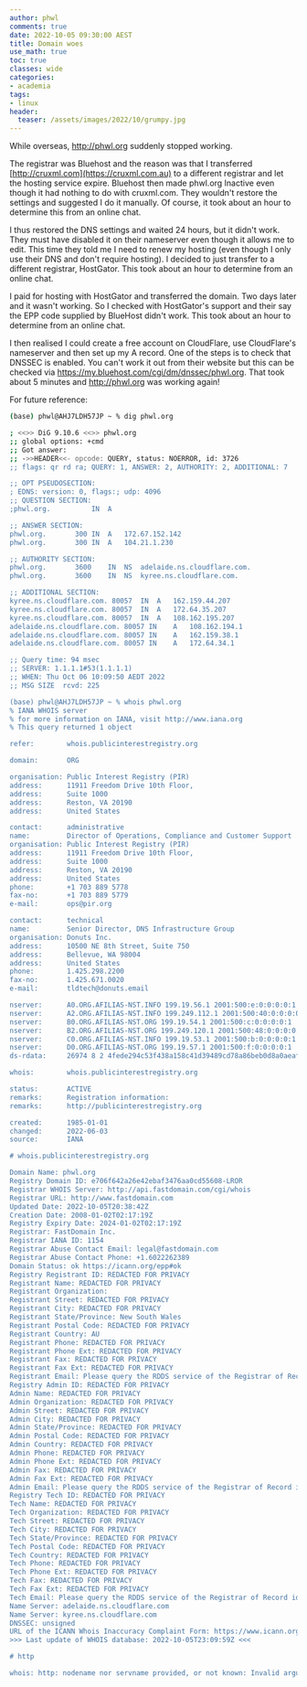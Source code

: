 ```yaml
---
author: phwl
comments: true
date: 2022-10-05 09:30:00 AEST
title: Domain woes
use_math: true
toc: true
classes: wide
categories:
- academia
tags:
- linux
header:
  teaser: /assets/images/2022/10/grumpy.jpg
---
```


While overseas, <http://phwl.org> suddenly stopped working. 

The registrar was Bluehost and the reason was that I
transferred [http://cruxml.com](https://cruxml.com.au) to a different
registrar and let the hosting service expire. Bluehost then made
phwl.org Inactive even though it had nothing to do with cruxml.com.
They wouldn't restore the settings 
and suggested I do it manually.  Of course, it took
about an hour to determine this from an online chat.

I thus restored the DNS settings and waited 24 hours, but it 
didn't work. They must have disabled it on their nameserver even
though it allows me to edit. This time they told me I need to renew
my hosting (even though I only use their DNS and don't require
hosting).  I decided to just transfer to a different registrar,
HostGator.  This took about an hour to determine from an online
chat.

I paid for hosting with HostGator and transferred the domain. Two days
later and it wasn't working. So I checked with HostGator's support
and their say the EPP code supplied by BlueHost didn't work.
This took about an hour to determine from an online chat.

I then realised I could create a free account on CloudFlare,
use CloudFlare's nameserver and then set up my A record. 
One of the steps is to check that DNSSEC is enabled. You
can't work it out from their website but this can be checked via
<https://my.bluehost.com/cgi/dm/dnssec/phwl.org>.
That took about 5 minutes and <http://phwl.org> was working again!

For future reference:
```bash
(base) phwl@AHJ7LDH57JP ~ % dig phwl.org

; <<>> DiG 9.10.6 <<>> phwl.org
;; global options: +cmd
;; Got answer:
;; ->>HEADER<<- opcode: QUERY, status: NOERROR, id: 3726
;; flags: qr rd ra; QUERY: 1, ANSWER: 2, AUTHORITY: 2, ADDITIONAL: 7

;; OPT PSEUDOSECTION:
; EDNS: version: 0, flags:; udp: 4096
;; QUESTION SECTION:
;phwl.org.			IN	A

;; ANSWER SECTION:
phwl.org.		300	IN	A	172.67.152.142
phwl.org.		300	IN	A	104.21.1.230

;; AUTHORITY SECTION:
phwl.org.		3600	IN	NS	adelaide.ns.cloudflare.com.
phwl.org.		3600	IN	NS	kyree.ns.cloudflare.com.

;; ADDITIONAL SECTION:
kyree.ns.cloudflare.com. 80057	IN	A	162.159.44.207
kyree.ns.cloudflare.com. 80057	IN	A	172.64.35.207
kyree.ns.cloudflare.com. 80057	IN	A	108.162.195.207
adelaide.ns.cloudflare.com. 80057 IN	A	108.162.194.1
adelaide.ns.cloudflare.com. 80057 IN	A	162.159.38.1
adelaide.ns.cloudflare.com. 80057 IN	A	172.64.34.1

;; Query time: 94 msec
;; SERVER: 1.1.1.1#53(1.1.1.1)
;; WHEN: Thu Oct 06 10:09:50 AEDT 2022
;; MSG SIZE  rcvd: 225

(base) phwl@AHJ7LDH57JP ~ % whois phwl.org
% IANA WHOIS server
% for more information on IANA, visit http://www.iana.org
% This query returned 1 object

refer:        whois.publicinterestregistry.org

domain:       ORG

organisation: Public Interest Registry (PIR)
address:      11911 Freedom Drive 10th Floor,
address:      Suite 1000
address:      Reston, VA 20190
address:      United States

contact:      administrative
name:         Director of Operations, Compliance and Customer Support
organisation: Public Interest Registry (PIR)
address:      11911 Freedom Drive 10th Floor,
address:      Suite 1000
address:      Reston, VA 20190
address:      United States
phone:        +1 703 889 5778
fax-no:       +1 703 889 5779
e-mail:       ops@pir.org

contact:      technical
name:         Senior Director, DNS Infrastructure Group
organisation: Donuts Inc.
address:      10500 NE 8th Street, Suite 750
address:      Bellevue, WA 98004
address:      United States
phone:        1.425.298.2200
fax-no:       1.425.671.0020
e-mail:       tldtech@donuts.email

nserver:      A0.ORG.AFILIAS-NST.INFO 199.19.56.1 2001:500:e:0:0:0:0:1
nserver:      A2.ORG.AFILIAS-NST.INFO 199.249.112.1 2001:500:40:0:0:0:0:1
nserver:      B0.ORG.AFILIAS-NST.ORG 199.19.54.1 2001:500:c:0:0:0:0:1
nserver:      B2.ORG.AFILIAS-NST.ORG 199.249.120.1 2001:500:48:0:0:0:0:1
nserver:      C0.ORG.AFILIAS-NST.INFO 199.19.53.1 2001:500:b:0:0:0:0:1
nserver:      D0.ORG.AFILIAS-NST.ORG 199.19.57.1 2001:500:f:0:0:0:0:1
ds-rdata:     26974 8 2 4fede294c53f438a158c41d39489cd78a86beb0d8a0aeaff14745c0d16e1de32

whois:        whois.publicinterestregistry.org

status:       ACTIVE
remarks:      Registration information:
remarks:      http://publicinterestregistry.org

created:      1985-01-01
changed:      2022-06-03
source:       IANA

# whois.publicinterestregistry.org

Domain Name: phwl.org
Registry Domain ID: e706f642a26e42ebaf3476aa0cd55608-LROR
Registrar WHOIS Server: http://api.fastdomain.com/cgi/whois
Registrar URL: http://www.fastdomain.com
Updated Date: 2022-10-05T20:38:42Z
Creation Date: 2008-01-02T02:17:19Z
Registry Expiry Date: 2024-01-02T02:17:19Z
Registrar: FastDomain Inc.
Registrar IANA ID: 1154
Registrar Abuse Contact Email: legal@fastdomain.com
Registrar Abuse Contact Phone: +1.6022262389
Domain Status: ok https://icann.org/epp#ok
Registry Registrant ID: REDACTED FOR PRIVACY
Registrant Name: REDACTED FOR PRIVACY
Registrant Organization: 
Registrant Street: REDACTED FOR PRIVACY
Registrant City: REDACTED FOR PRIVACY
Registrant State/Province: New South Wales
Registrant Postal Code: REDACTED FOR PRIVACY
Registrant Country: AU
Registrant Phone: REDACTED FOR PRIVACY
Registrant Phone Ext: REDACTED FOR PRIVACY
Registrant Fax: REDACTED FOR PRIVACY
Registrant Fax Ext: REDACTED FOR PRIVACY
Registrant Email: Please query the RDDS service of the Registrar of Record identified in this output for information on how to contact the Registrant, Admin, or Tech contact of the queried domain name.
Registry Admin ID: REDACTED FOR PRIVACY
Admin Name: REDACTED FOR PRIVACY
Admin Organization: REDACTED FOR PRIVACY
Admin Street: REDACTED FOR PRIVACY
Admin City: REDACTED FOR PRIVACY
Admin State/Province: REDACTED FOR PRIVACY
Admin Postal Code: REDACTED FOR PRIVACY
Admin Country: REDACTED FOR PRIVACY
Admin Phone: REDACTED FOR PRIVACY
Admin Phone Ext: REDACTED FOR PRIVACY
Admin Fax: REDACTED FOR PRIVACY
Admin Fax Ext: REDACTED FOR PRIVACY
Admin Email: Please query the RDDS service of the Registrar of Record identified in this output for information on how to contact the Registrant, Admin, or Tech contact of the queried domain name.
Registry Tech ID: REDACTED FOR PRIVACY
Tech Name: REDACTED FOR PRIVACY
Tech Organization: REDACTED FOR PRIVACY
Tech Street: REDACTED FOR PRIVACY
Tech City: REDACTED FOR PRIVACY
Tech State/Province: REDACTED FOR PRIVACY
Tech Postal Code: REDACTED FOR PRIVACY
Tech Country: REDACTED FOR PRIVACY
Tech Phone: REDACTED FOR PRIVACY
Tech Phone Ext: REDACTED FOR PRIVACY
Tech Fax: REDACTED FOR PRIVACY
Tech Fax Ext: REDACTED FOR PRIVACY
Tech Email: Please query the RDDS service of the Registrar of Record identified in this output for information on how to contact the Registrant, Admin, or Tech contact of the queried domain name.
Name Server: adelaide.ns.cloudflare.com
Name Server: kyree.ns.cloudflare.com
DNSSEC: unsigned
URL of the ICANN Whois Inaccuracy Complaint Form: https://www.icann.org/wicf/
>>> Last update of WHOIS database: 2022-10-05T23:09:59Z <<<

# http

whois: http: nodename nor servname provided, or not known: Invalid argument
```
